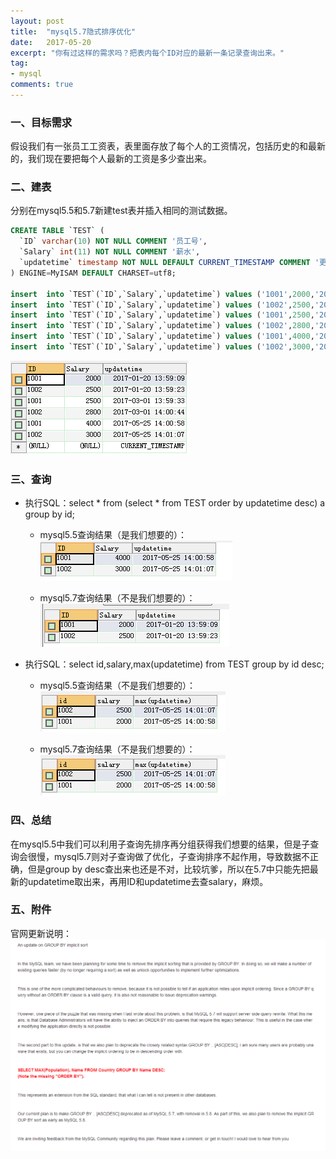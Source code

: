```yaml
---
layout: post
title:  "mysql5.7隐式排序优化"
date:   2017-05-20
excerpt: "你有过这样的需求吗？把表内每个ID对应的最新一条记录查询出来。"
tag:
- mysql
comments: true
---
```


### 一、目标需求

假设我们有一张员工工资表，表里面存放了每个人的工资情况，包括历史的和最新的，我们现在要把每个人最新的工资是多少查出来。

### 二、建表

分别在mysql5.5和5.7新建test表并插入相同的测试数据。

```sql
CREATE TABLE `TEST` (
  `ID` varchar(10) NOT NULL COMMENT '员工号',
  `Salary` int(11) NOT NULL COMMENT '薪水',
  `updatetime` timestamp NOT NULL DEFAULT CURRENT_TIMESTAMP COMMENT '更新时间'
) ENGINE=MyISAM DEFAULT CHARSET=utf8;

insert  into `TEST`(`ID`,`Salary`,`updatetime`) values ('1001',2000,'2017-01-20 13:59:09');
insert  into `TEST`(`ID`,`Salary`,`updatetime`) values ('1002',2500,'2017-01-20 13:59:23');
insert  into `TEST`(`ID`,`Salary`,`updatetime`) values ('1001',2500,'2017-03-01 13:59:33');
insert  into `TEST`(`ID`,`Salary`,`updatetime`) values ('1002',2800,'2017-03-01 14:00:44');
insert  into `TEST`(`ID`,`Salary`,`updatetime`) values ('1001',4000,'2017-05-25 14:00:58');
insert  into `TEST`(`ID`,`Salary`,`updatetime`) values ('1002',3000,'2017-05-25 14:01:07');
```

![全表数据](images/2017-05-25_141539.png)

### 三、查询

- 执行SQL：select * from (select * from TEST order by updatetime desc) a group by id;

	- mysql5.5查询结果（是我们想要的）：
![5.5查询结果](images/2017-05-25_144303.png)

	- mysql5.7查询结果（不是我们想要的）：
![5.5查询结果](images/2017-05-25_144332.png)

- 执行SQL：select id,salary,max(updatetime) from TEST group by id desc;

	- mysql5.5查询结果（不是我们想要的）：
![5.5查询结果](images/2017-05-25_144725.png)

	- mysql5.7查询结果（不是我们想要的）：
![5.5查询结果](images/2017-05-25_144725.png)


### 四、总结
在mysql5.5中我们可以利用子查询先排序再分组获得我们想要的结果，但是子查询会很慢，mysql5.7则对子查询做了优化，子查询排序不起作用，导致数据不正确，但是group by desc查出来也还是不对，比较坑爹，所以在5.7中只能先把最新的updatetime取出来，再用ID和updatetime去查salary，麻烦。

### 五、附件
官网更新说明：
![官网截图](images/2017-05-25_150100.png)
